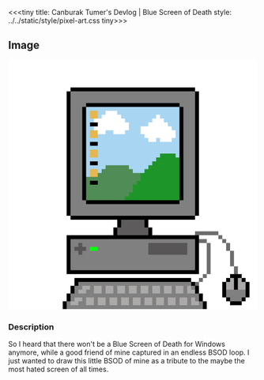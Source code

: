 <<<tiny
title: Canburak Tumer's Devlog | Blue Screen of Death
style: ../../static/style/pixel-art.css
tiny>>>

## Image
![](../../static/pixel-art/PC-v1.gif)

### Description
So I heard that there won't be a Blue Screen of Death for Windows anymore, while a good friend of mine captured in an endless BSOD loop. I just wanted to draw this little BSOD of mine as a tribute to the maybe the most hated screen of all times.
